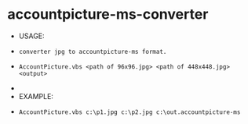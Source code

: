 # accountpicture-ms-converter

- USAGE:
-     converter jpg to accountpicture-ms format.
-     AccountPicture.vbs <path of 96x96.jpg> <path of 448x448.jpg> <output>
- 
- EXAMPLE:
-     AccountPicture.vbs c:\p1.jpg c:\p2.jpg c:\out.accountpicture-ms


